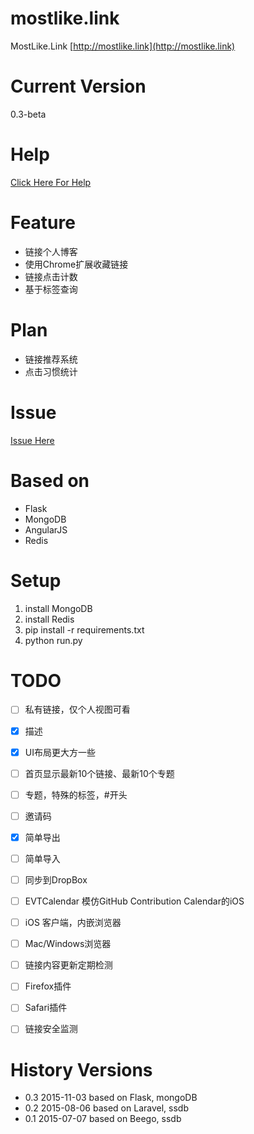 # mostlike.link

MostLike.Link
[http://mostlike.link](http://mostlike.link)

# Current Version
0.3-beta

# Help

[Click Here For Help](https://github.com/everettjf/mostlike.link/blob/master/TUTORIAL.md)

# Feature
- 链接个人博客
- 使用Chrome扩展收藏链接
- 链接点击计数
- 基于标签查询

# Plan
- 链接推荐系统
- 点击习惯统计

# Issue

[Issue Here](https://github.com/everettjf/mostlike.link/issues)

# Based on
- Flask
- MongoDB
- AngularJS
- Redis

# Setup
1. install MongoDB
2. install Redis
3. pip install -r requirements.txt
4. python run.py


# TODO

- [ ] 私有链接，仅个人视图可看
- [X] 描述
- [X] UI布局更大方一些
- [ ] 首页显示最新10个链接、最新10个专题
- [ ] 专题，特殊的标签，#开头
- [ ] 邀请码
- [X] 简单导出
- [ ] 简单导入
- [ ] 同步到DropBox

- [ ] EVTCalendar 模仿GitHub Contribution Calendar的iOS
- [ ] iOS 客户端，内嵌浏览器
- [ ] Mac/Windows浏览器

- [ ] 链接内容更新定期检测

- [ ] Firefox插件
- [ ] Safari插件
- [ ] 链接安全监测


# History Versions

- 0.3 2015-11-03 based on Flask, mongoDB
- 0.2 2015-08-06 based on Laravel, ssdb
- 0.1 2015-07-07 based on Beego, ssdb



